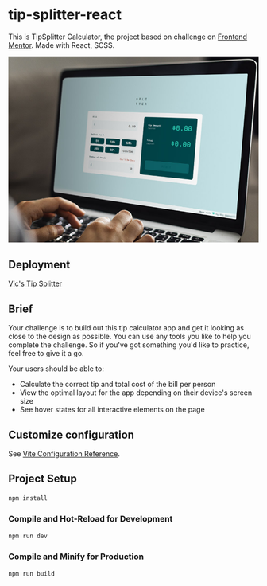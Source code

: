 # tip-splitter-react

This is TipSplitter Calculator, the project based on challenge on [Frontend Mentor](https://www.frontendmentor.io/challenges/tip-calculator-app-ugJNGbJUX). Made with React, SCSS.

![site-photo](thumb.jpg)

## Deployment

[Vic's Tip Splitter](https://vic-tip-splitter.netlify.app/)

## Brief

Your challenge is to build out this tip calculator app and get it looking as close to the design as possible. You can use any tools you like to help you complete the challenge. So if you've got something you'd like to practice, feel free to give it a go.

Your users should be able to:

- Calculate the correct tip and total cost of the bill per person
- View the optimal layout for the app depending on their device's screen size
- See hover states for all interactive elements on the page

## Customize configuration

See [Vite Configuration Reference](https://vitejs.dev/config/).

## Project Setup

```sh
npm install
```

### Compile and Hot-Reload for Development

```sh
npm run dev
```

### Compile and Minify for Production

```sh
npm run build
```
